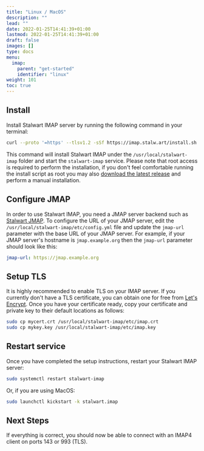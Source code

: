 ```yaml
---
title: "Linux / MacOS"
description: ""
lead: ""
date: 2022-01-25T14:41:39+01:00
lastmod: 2022-01-25T14:41:39+01:00
draft: false
images: []
type: docs
menu:
  imap:
    parent: "get-started"
    identifier: "linux"
weight: 101
toc: true
---
```


## Install

Install Stalwart IMAP server by running the following command in your terminal:

```bash
curl --proto '=https' --tlsv1.2 -sSf https://imap.stalw.art/install.sh | sudo sh
```

This command will install Stalwart IMAP under the ``/usr/local/stalwart-imap`` folder
and start the ``stalwart-imap`` service. Please note that root access is required
to perform the installation, if you don't feel comfortable running the install script as root
you may also [download the latest release](https://github.com/stalwartlabs/imap-server/releases) and
perform a manual installation.

## Configure JMAP

In order to use Stalwart IMAP, you need a JMAP server backend such as [Stalwart JMAP](https://stalw.art/jmap).
To configure the URL of your JMAP server, edit the ``/usr/local/stalwart-imap/etc/config.yml`` file and update the ``jmap-url`` parameter with the base URL of your JMAP server.
For example, if your JMAP server's hostname is ``jmap.example.org`` then the ``jmap-url`` parameter should look like this:

```yaml
jmap-url: https://jmap.example.org
```

## Setup TLS

It is highly recommended to enable TLS on your IMAP server. If you currently don't have a TLS certificate, 
you can obtain one for free from [Let's Encrypt](https://letsencrypt.org/). 
Once you have your certificate ready, copy your certificate and private key to their default locations as follows:

```bash
sudo cp mycert.crt /usr/local/stalwart-imap/etc/imap.crt
sudo cp mykey.key /usr/local/stalwart-imap/etc/imap.key
```

## Restart service

Once you have completed the setup instructions, restart your Stalwart IMAP server:

```bash
sudo systemctl restart stalwart-imap
```

Or, if you are using MacOS:

```bash
sudo launchctl kickstart -k stalwart.imap
```

## Next Steps

If everything is correct, you should now be able to connect with an IMAP4 client
on ports 143 or 993 (TLS).
